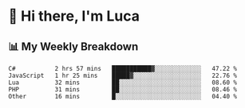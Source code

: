 # 👋 Hi there, I'm Luca


## 📊 My Weekly Breakdown
<!--START_SECTION:waka-->
```text
C#           2 hrs 57 mins   ███████████▓░░░░░░░░░░░░░   47.22 % 
JavaScript   1 hr 25 mins    █████▓░░░░░░░░░░░░░░░░░░░   22.76 % 
Lua          32 mins         ██░░░░░░░░░░░░░░░░░░░░░░░   08.60 % 
PHP          31 mins         ██░░░░░░░░░░░░░░░░░░░░░░░   08.46 % 
Other        16 mins         █░░░░░░░░░░░░░░░░░░░░░░░░   04.40 % 
```
<!--END_SECTION:waka-->

